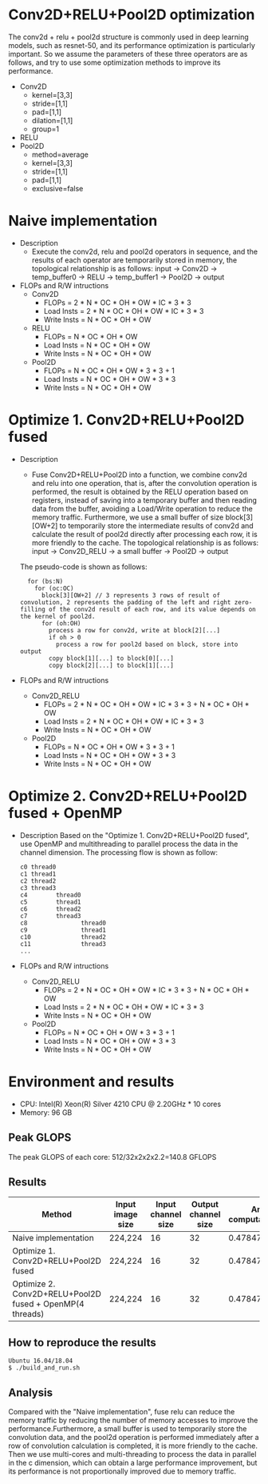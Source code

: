 # Conv2D+RELU+Pool2D optimization
The conv2d + relu + pool2d structure is commonly used in deep learning models, such as resnet-50, and its performance optimization is particularly important. So we assume the parameters of these three operators are as follows, and try to use some optimization methods to improve its performance.
- Conv2D
  - kernel=[3,3]
  - stride=[1,1]
  - pad=[1,1]
  - dilation=[1,1]
  - group=1
- RELU
- Pool2D
  - method=average
  - kernel=[3,3]
  - stride=[1,1]
  - pad=[1,1]
  - exclusive=false

# Naive implementation
- Description
  - Execute the conv2d, relu and pool2d operators in sequence, and the results of each operator are temporarily stored in memory, the topological relationship is as follows:
input -> Conv2D -> temp_buffer0 -> RELU -> temp_buffer1 -> Pool2D -> output
- FLOPs and R/W intructions
  - Conv2D
    - FLOPs = 2 * N * OC * OH * OW * IC * 3 * 3
    - Load Insts = 2 * N * OC * OH * OW * IC * 3 * 3
    - Write Insts = N * OC * OH * OW
  - RELU
    - FLOPs = N * OC * OH * OW
    - Load Insts = N * OC * OH * OW
    - Write Insts = N * OC * OH * OW
  - Pool2D
    - FLOPs = N * OC * OH * OW * 3 * 3 + 1
    - Load Insts = N * OC * OH * OW * 3 * 3
    - Write Insts = N * OC * OH * OW

# Optimize 1. Conv2D+RELU+Pool2D fused
- Description
  - Fuse Conv2D+RELU+Pool2D into a function, we combine conv2d and relu into one operation, that is, after the convolution operation is performed, the result is obtained by the RELU operation based on registers, instead of saving into a temporary buffer and then reading data from the buffer, avoiding a Load/Write operation to reduce the memory traffic. Furthermore, we use a small buffer of size block[3][OW+2] to temporarily store the intermediate results of conv2d and calculate the result of pool2d directly after processing each row, it is more friendly to the cache. The topological relationship is as follows: input -> Conv2D_RELU -> a small buffer -> Pool2D -> output

  The pseudo-code is shown as follows:
  ```
    for (bs:N)
      for (oc:OC)
        block[3][OW+2] // 3 represents 3 rows of result of convolution, 2 represents the padding of the left and right zero-filling of the conv2d result of each row, and its value depends on the kernel of pool2d.
        for (oh:OH)
          process a row for conv2d, write at block[2][...]
          if oh > 0
            process a row for pool2d based on block, store into output
          copy block[1][...] to block[0][...]
          copy block[2][...] to block[1][...]
  ``` 

- FLOPs and R/W intructions
  - Conv2D_RELU
    - FLOPs = 2 * N * OC * OH * OW * IC * 3 * 3 + N * OC * OH * OW
    - Load Insts = 2 * N * OC * OH * OW * IC * 3 * 3
    - Write Insts = N * OC * OH * OW
  - Pool2D
    - FLOPs = N * OC * OH * OW * 3 * 3 + 1
    - Load Insts = N * OC * OH * OW * 3 * 3
    - Write Insts = N * OC * OH * OW

# Optimize 2. Conv2D+RELU+Pool2D fused + OpenMP
- Description
Based on the "Optimize 1. Conv2D+RELU+Pool2D fused", use OpenMP and multithreading to parallel process the data in the channel dimension. The processing flow is shown as follow:
  ```
  c0 thread0
  c1 thread1
  c2 thread2
  c3 thread3
  c4        thread0
  c5        thread1
  c6        thread2
  c7        thread3
  c8               thread0
  c9               thread1
  c10              thread2
  c11              thread3
  ...
  ```

- FLOPs and R/W intructions
  - Conv2D_RELU
    - FLOPs = 2 * N * OC * OH * OW * IC * 3 * 3 + N * OC * OH * OW
    - Load Insts = 2 * N * OC * OH * OW * IC * 3 * 3
    - Write Insts = N * OC * OH * OW
  - Pool2D
    - FLOPs = N * OC * OH * OW * 3 * 3 + 1
    - Load Insts = N * OC * OH * OW * 3 * 3
    - Write Insts = N * OC * OH * OW

# Environment and results
- CPU: Intel(R) Xeon(R) Silver 4210 CPU @ 2.20GHz * 10 cores
- Memory: 96 GB
## Peak GLOPS
The peak GLOPS of each core: 512/32x2x2x2.2=140.8 GFLOPS
## Results
|Method|Input image size|Input channel size|Output channel size|Amount of computation(GFLOPs)|Peak computation capability(GFLOPS)|Actual cost(ms)|Computation efficiency(%)|
|---|---|---|---|---|---|---|---|
|Naive implementation|224,224|16|32|0.478478337|140.8|646.6|0.52%|
|Optimize 1. Conv2D+RELU+Pool2D fused|224,224|16|32|0.478478337|140.8|602.2|0.56%|
|Optimize 2. Conv2D+RELU+Pool2D fused + OpenMP(4 threads)|224,224|16|32|0.478478337|140.8*4=563.2|178.3|0.47%|
## How to reproduce the results
```
Ubuntu 16.04/18.04
$ ./build_and_run.sh
```
## Analysis
Compared with the "Naive implementation", fuse relu can reduce the memory traffic by reducing the number of memory accesses to improve the performance.Furthermore, a small buffer is used to temporarily store the convolution data, and the pool2d operation is performed immediately after a row of convolution calculation is completed, it is more friendly to the cache. Then we use multi-cores and multi-threading to process the data in parallel in the c dimension, which can obtain a large performance improvement, but its performance is not proportionally improved due to memory traffic.
